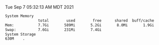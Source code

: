 Tue Sep  7 05:32:13 AM MDT 2021
```bash
System Memory
               total        used        free      shared  buff/cache   available
Mem:           7.7Gi       589Mi       5.2Gi       8.0Mi       1.9Gi       6.8Gi
Swap:          7.6Gi       231Mi       7.4Gi
System Storage
630M	.
```
